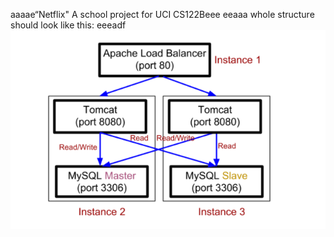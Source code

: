 aaaae“Netflix"
A school project for UCI CS122Beee
eeaaa
whole structure should look like this:
eeeadf
![image](https://github.com/cxk123/-Netflix-CS122B/blob/master/images/struture.PNG)

